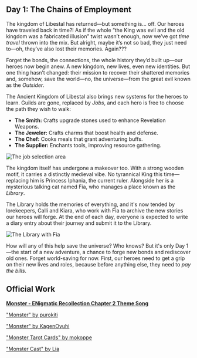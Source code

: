 <!-- title: The Chains of Employment -->

## Day 1: The Chains of Employment

The kingdom of Libestal has returned—but something is... off. Our heroes have traveled back in time?! As if the whole “the King was evil and the old kingdom was a fabricated illusion” twist wasn’t enough, now we’ve got _time travel_ thrown into the mix. But alright, maybe it’s not so bad, they just need to—oh, they’ve also lost their memories. Again???

Forget the bonds, the connections, the whole history they’d built up—our heroes now begin anew. A new kingdom, new lives, even new identities. But one thing hasn’t changed: their mission to recover their shattered memories and, somehow, save the world—no, the universe—from the great evil known as the _Outsider_.

The Ancient Kingdom of Libestal also brings new systems for the heroes to learn. Guilds are gone, replaced by _Jobs_, and each hero is free to choose the path they wish to walk:

- **The Smith:** Crafts upgrade stones used to enhance Revelation Weapons.
- **The Jeweler:** Crafts charms that boost health and defense.
- **The Chef:** Cooks meals that grant adventuring buffs.
- **The Supplier:** Enchants tools, improving resource gathering.

![The job selection area](/images-opt/jobs-opt.webp)

The kingdom itself has undergone a makeover too. With a strong wooden motif, it carries a distinctly medieval vibe. No tyrannical King this time—replacing him is Princess Iphania, the current ruler. Alongside her is a mysterious talking cat named Fia, who manages a place known as the _Library_.

The Library holds the memories of everything, and it's now tended by lorekeepers, Calli and Kiara, who work with Fia to archive the new stories our heroes will forge. At the end of each day, everyone is expected to write a diary entry about their journey and submit it to the Library.

![The Library with Fia](/images-opt/library-opt.webp)

How will any of this help save the universe? Who knows? But it's only Day 1—the start of a new adventure, a chance to forge new bonds and rediscover old ones. Forget world-saving for now. First, our heroes need to get a grip on their new lives and roles, because before anything else, they need to _pay the bills_.

## Official Work

[**Monster - ENigmatic Recollection Chapter 2 Theme Song**](https://www.youtube.com/watch?v=nUrITFpI85A&ab_channel=hololiveEnglish)

["Monster" by purokiti](https://x.com/purokiti/status/1918510105928032297)

<!-- kronii, ina, gigi, shiori -->

["Monster" by KagenOyuhi](https://x.com/KagenOyuhi/status/1918496790875144250)

<!-- kronii, ina, gigi, shiori -->

["Monster Tarot Cards" by mokoppe](https://x.com/mokoppe/status/1918629108000362512)

<!-- calli, ina, kiara, bae, kronii, irys, fuwawa, mococo, nerissa, shiori, bijou, liz, gigi, cecilia, raora -->

["Monster Cast" by Lia](https://x.com/liapandaaaa/status/1918606567588647353)

<!-- shiori, gigi, kronii -->
